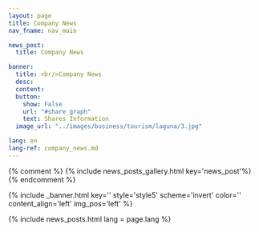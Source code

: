 ```yaml
---
layout: page
title: Company News
nav_fname: nav_main

news_post:
  title: Company News

banner:
  title: <br/>Company News
  desc:
  content:
  button:
    show: False
    url: "#share_graph"
    text: Shares Information
  image_url: "../images/business/tourism/laguna/3.jpg"

lang: en
lang-ref: company_news.md
---
```


{% comment %}
{% include news_posts_gallery.html key='news_post'%}
{% endcomment %}

<!-- Welcome Banner -->

{% include _banner.html key='' style='style5' scheme='invert' color='' content_align='left' img_pos='left' %}

{% include news_posts.html lang = page.lang %}
